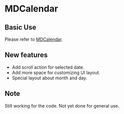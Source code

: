 MDCalendar
==========

## Basic Use

Please refer to [MDCalendar](https://github.com/distefam/MDCalendar).

## New features
- Add scroll action for selected date.
- Add more space for customizing UI layout.
- Special layout about month and day.

## Note

Still working for the code. Not yet done for general use.
